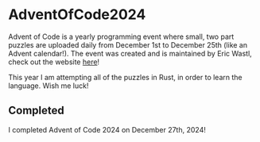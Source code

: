 # AdventOfCode2024
Advent of Code is a yearly programming event where small, two part puzzles are uploaded daily from
December 1st to December 25th (like an Advent calendar!). The event was created and is maintained by Eric Wastl, check out the website [here](https://adventofcode.com)! <br/>

This year I am attempting all of the puzzles in Rust, in order to learn the language. Wish me luck!

## Completed
I completed Advent of Code 2024 on December 27th, 2024!
